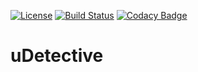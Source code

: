 [![License](http://img.shields.io/:license-apache-blue.svg?style=flat-square)](http://www.apache.org/licenses/LICENSE-2.0.html) 
[![Build Status](https://travis-ci.org/armenak/uDetective.svg?branch=master)](https://travis-ci.org/armenak/uDetective)
[![Codacy Badge](https://api.codacy.com/project/badge/Grade/ed95fbecb60b4e98973c976f338ab4b5)](https://www.codacy.com/app/agstrider/uDefender?utm_source=github.com&amp;utm_medium=referral&amp;utm_content=armenak/uDefender&amp;utm_campaign=Badge_Grade)

# uDetective
